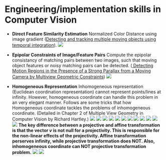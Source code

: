 # Engineering/implementation skills in Computer Vision

- **Direct Feature Similarity Estimation**
	Normalized Color Distance using image gradient ([Detecting and tracking multiple moving objects using temporal integration](http://www.cse.huji.ac.il/~peleg/papers/eccv92-Irani-Integration.pdf)).
	![](imgs/20170515-170256.png)
	
- **Epipolar Constraints of Image/Feature Pairs**
	Compute the epipolar consistancy of matching pairs between two images, such that moving object features or noisy matching pairs can be detected. ([ Detecting Motion Regions in the Presence of a Strong Parallax from a Moving Camera by Multiview Geometric Constraints](http://iris.usc.edu/Vision-Users/OldUsers/cyuan/pami06-draft.pdf))
	![](imgs/20170515-170645.png)
	
- **Homogeneous Representation**
	Inhomogeneous representation (Euclidean coordination representation) cannot represent points/lines at infinity. However, homogeneous coordinate can handle this problem in an very elegant manner. Follows are some tricks that how Homogeneous coordinate tackles the problems of inhomogeneous coordinate. (Detailed in Chapter 2 of Multiple View Geometry in Computer Vision by Richard Hartley.)
![](imgs/20170518-173355.png)
![](imgs/20170518-173438.png)
![](imgs/20170518-173503.png)
![](imgs/20170518-173545.png)
![](imgs/20170518-173608.png)
![](imgs/20170518-173807.png)
![](imgs/20170518-173853.png)
![](imgs/20170518-173927.png)
![](imgs/20170518-174011.png)
![](imgs/20170518-174303.png)
![](imgs/20170518-174419.png)
![](imgs/20170518-174501.png)
	**The key difference between a projective and affine transformation is that the vector *v* is not null for a projectivity. This is responsible for the non-linear effects of the projectivity. Affine transformation perserves infinity, while projective transformation does NOT.  Also, inhomogeneous coordinate can NOT projective transformation problem.**
	![](imgs/20170518-174544.png)
	![](imgs/20170518-175917.png)